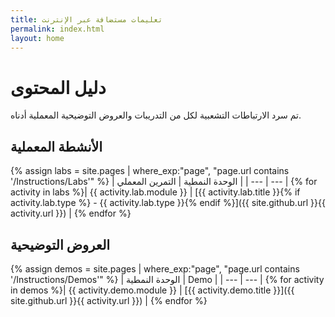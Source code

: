 ```yaml
---
title: تعليمات مستضافة عبر الإنترنت
permalink: index.html
layout: home
---
```


# <a name="content-directory"></a>دليل المحتوى

تم سرد الارتباطات التشعبية لكل من التدريبات والعروض التوضيحية المعملية أدناه.

## <a name="labs"></a>الأنشطة المعملية

{% assign labs = site.pages | where_exp:"page", "page.url contains '/Instructions/Labs'" %}
| الوحدة النمطية | التمرين المعملي |
| --- | --- | 
{% for activity in labs  %}| {{ activity.lab.module }} | [{{ activity.lab.title }}{% if activity.lab.type %} - {{ activity.lab.type }}{% endif %}]({{ site.github.url }}{{ activity.url }}) |
{% endfor %}

## <a name="demos"></a>العروض التوضيحية

{% assign demos = site.pages | where_exp:"page", "page.url contains '/Instructions/Demos'" %}
| الوحدة النمطية | Demo |
| --- | --- | 
{% for activity in demos  %}| {{ activity.demo.module }} | [{{ activity.demo.title }}]({{ site.github.url }}{{ activity.url }}) |
{% endfor %}
